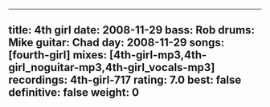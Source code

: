 
---
title: 4th girl
date: 2008-11-29
bass:	Rob
drums:	Mike
guitar:	Chad
day: 2008-11-29
songs: [fourth-girl]
mixes: [4th-girl-mp3,4th-girl_noguitar-mp3,4th-girl_vocals-mp3]
recordings: 4th-girl-717
rating: 7.0
best: false
definitive: false
weight: 0
---
